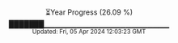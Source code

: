 <p align="center">
⏳Year Progress (26.09 %)<br>
███████▁▁▁▁▁▁▁▁▁▁▁▁▁▁▁▁▁▁▁▁▁▁▁ <br>
<sub>Updated: Fri, 05 Apr 2024 12:03:23 GMT</sub>
</p>

